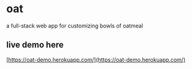 # oat
a full-stack web app for customizing bowls of oatmeal


## live demo here
[https://oat-demo.herokuapp.com/](https://oat-demo.herokuapp.com/)

